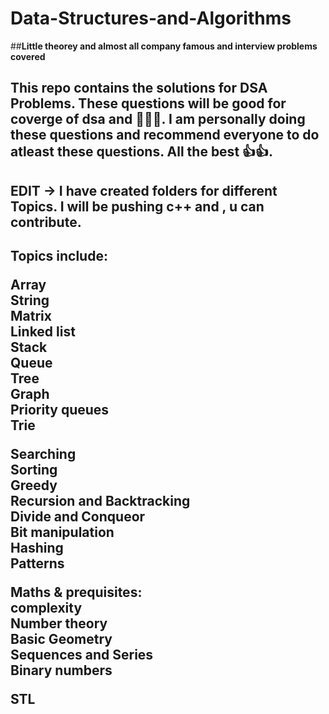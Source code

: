 # Data-Structures-and-Algorithms
##**Little theorey and almost all company famous and interview problems covered**
##  This repo contains the  solutions for DSA Problems. These questions will be good for coverge of dsa and  👩‍💻👨. I am personally doing these questions and recommend everyone to do atleast these questions. All the best 👍👍.

## EDIT ->  I have created folders for different Topics. I will be pushing  c++ and , u can contribute.
<h2>Topics include:

Array
 <br>
String 
 <br>
Matrix
  <br>
Linked list
  <br>
Stack <br>
Queue <br>
Tree <br>
Graph <br>
Priority queues <br>
Trie
 <br>

Searching <br>
Sorting <br>
Greedy <br>
Recursion and Backtracking <br>
Divide and Conqueor <br>
Bit manipulation <br>
Hashing <br>
Patterns <br>


Maths & prequisites: <br>
complexity <br>
Number theory <br>
Basic Geometry <br>
Sequences and Series <br>
Binary numbers
  <br>
 
STL
</h2>
